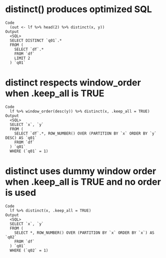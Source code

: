 # distinct() produces optimized SQL

    Code
      (out <- lf %>% head(2) %>% distinct(x, y))
    Output
      <SQL>
      SELECT DISTINCT `q01`.*
      FROM (
        SELECT `df`.*
        FROM `df`
        LIMIT 2
      ) `q01`

# distinct respects window_order when .keep_all is TRUE

    Code
      lf %>% window_order(desc(y)) %>% distinct(x, .keep_all = TRUE)
    Output
      <SQL>
      SELECT `x`, `y`
      FROM (
        SELECT `df`.*, ROW_NUMBER() OVER (PARTITION BY `x` ORDER BY `y` DESC) AS `q01`
        FROM `df`
      ) `q01`
      WHERE (`q01` = 1)

# distinct uses dummy window order when .keep_all is TRUE and no order is used

    Code
      lf %>% distinct(x, .keep_all = TRUE)
    Output
      <SQL>
      SELECT `x`, `y`
      FROM (
        SELECT *, ROW_NUMBER() OVER (PARTITION BY `x` ORDER BY `x`) AS `q02`
        FROM `df`
      ) `q01`
      WHERE (`q02` = 1)

